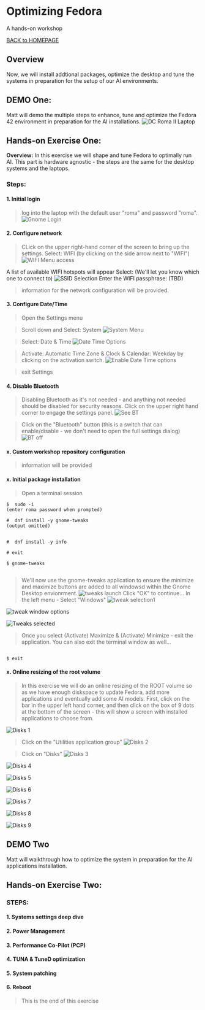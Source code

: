 ﻿# Optimizing Fedora
A hands-on workshop

[BACK to HOMEPAGE](https://github.com/mattstonge/riscv_summit_devdays_fedora_AI_workshop/blob/main/README.md)



## Overview
Now, we will install addtional packages, optimize the desktop and tune the systems in preparation for the setup of our AI environments.

## DEMO One: 
Matt will demo the multiple steps to enhance, tune and optimize the Fedora 42 environment in preparation for the AI installations.
![DC Roma II Laptop](https://github.com/mattstonge/riscv_summit_devdays_fedora_AI_workshop/blob/main/images/lab1-start.jpg)

## Hands-on Exercise One:
**Overview:**  In this exercise we will shape and tune Fedora to optimally run AI. This part is hardware agnostic - the steps are the same for the desktop systems and the laptops.

### Steps: 

#### 1. Initial login
> log into the laptop with the default user "roma" and password "roma".
![Gnome Login](https://github.com/mattstonge/riscv_summit_devdays_fedora_AI_workshop/blob/main/images/lab2-gnome-login.jpg)


#### 2. Configure network
> CLick on the upper right-hand corner of the screen to bring up the settings.
Select: WIFI (by clicking on the side arrow next to "WIFI")
![WIFI Menu access](https://github.com/mattstonge/riscv_summit_devdays_fedora_AI_workshop/blob/main/images/lab2-WIFI1.png)

A list of available WIFI hotspots will appear
Select: (We'll let you know which one to connect to)
![SSID Selection](https://github.com/mattstonge/riscv_summit_devdays_fedora_AI_workshop/blob/main/images/lab2-WIFI2.png)
Enter the WIFI passphrase: (TBD)
> information for the network configuration will be provided.

#### 3. Configure Date/Time
> Open the Settings menu

> Scroll down and Select: System
![System Menu](https://github.com/mattstonge/riscv_summit_devdays_fedora_AI_workshop/blob/main/images/lab2-daytime1.png)

> Select: Date & Time
![Date Time Options](https://github.com/mattstonge/riscv_summit_devdays_fedora_AI_workshop/blob/main/images/lab2-daytime2.png)

> Activate: Automatic Time Zone & Clock & Calendar: Weekday by clicking on the activation switch.
![Enable Date Time options](https://github.com/mattstonge/riscv_summit_devdays_fedora_AI_workshop/blob/main/images/lab2-daytime3.png)

> exit Settings

#### 4. Disable Bluetooth
> Disabling Bluetooth as it's not needed - and anything not needed should be disabled for security reasons.
> Click on the upper right hand corner to engage the settings panel.
![See BT](https://github.com/mattstonge/riscv_summit_devdays_fedora_AI_workshop/blob/main/images/lab2-BT1.png)

> Click on the "Bluetooth" button (this is a switch that can enable/disable - we don't need to open the full settings dialog)
![BT off](https://github.com/mattstonge/riscv_summit_devdays_fedora_AI_workshop/blob/main/images/lab2-BT2.png)

#### x. Custom workshop repository configuration
> information will be provided


#### x. Initial package installation
> Open a terminal session
``` 
$  sudo -i
(enter roma password when prompted)

#  dnf install -y gnome-tweaks 
(output omitted)


#  dnf install -y info 

# exit

$ gnome-tweaks


```

> We'll now use the gnome-tweaks application to ensure the minimize and maximize buttons are added to all windowsd within the Gnome Desktop envionrment.
![tweaks launch](https://github.com/mattstonge/riscv_summit_devdays_fedora_AI_workshop/blob/main/images/lab2-tweaks1.png)
> Click "OK" to continue...
> In the left menu - Select "Windows"
![tweak selection1](https://github.com/mattstonge/riscv_summit_devdays_fedora_AI_workshop/blob/main/images/lab2-tweaks2.png)


![tweak window options](https://github.com/mattstonge/riscv_summit_devdays_fedora_AI_workshop/blob/main/images/lab2-tweaks3.png)


![Tweaks selected](https://github.com/mattstonge/riscv_summit_devdays_fedora_AI_workshop/blob/main/images/lab2-tweaks4.png)
> Once you select (Activate) Maximize & (Activate) Minimize - exit the application.
> You can also exit the terminal window as well...

```

$ exit 

```

#### x. Online resizing of the root volume
> In this exercise we will do an online resizing of the ROOT volume so as we have enough diskspace to update Fedora, add more applications and eventually add some AI models.
> First, click on the bar in the upper left hand corner, and then click on the box of 9 dots at the bottom of the screen - this will show a screen with installed applications to choose from.

![Disks 1](https://github.com/mattstonge/riscv_summit_devdays_fedora_AI_workshop/blob/main/images/lab2-disks1.png)

> Click on the "Utilities application group"
![Disks 2](https://github.com/mattstonge/riscv_summit_devdays_fedora_AI_workshop/blob/main/images/lab2-disks2.png)

> Click on "Disks"
![Disks 3](https://github.com/mattstonge/riscv_summit_devdays_fedora_AI_workshop/blob/main/images/lab2-disks3.png)


![Disks 4](https://github.com/mattstonge/riscv_summit_devdays_fedora_AI_workshop/blob/main/images/lab2-disks4.png)


![Disks 5](https://github.com/mattstonge/riscv_summit_devdays_fedora_AI_workshop/blob/main/images/lab2-disks5.png)


![Disks 6](https://github.com/mattstonge/riscv_summit_devdays_fedora_AI_workshop/blob/main/images/lab2-disks6.png)


![Disks 7](https://github.com/mattstonge/riscv_summit_devdays_fedora_AI_workshop/blob/main/images/lab2-disks7.png)


![Disks 8](https://github.com/mattstonge/riscv_summit_devdays_fedora_AI_workshop/blob/main/images/lab2-disks8.png)


![Disks 9](https://github.com/mattstonge/riscv_summit_devdays_fedora_AI_workshop/blob/main/images/lab2-disks9.png)











## DEMO Two
Matt will walkthrough how to optimize the system in preparation for the AI applications installation.

## Hands-on Exercise Two:

### STEPS: 

#### 1. Systems settings deep dive


#### 2. Power Management


#### 3. Performance Co-Pilot (PCP) 


#### 4. TUNA & TuneD optimization


#### 5. System patching


#### 6. Reboot
> This is the end of this exercise


